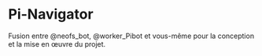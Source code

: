 # Pi-Navigator
Fusion entre @neofs_bot, @worker_Pibot et vous-même pour la conception et la mise en œuvre du projet.
